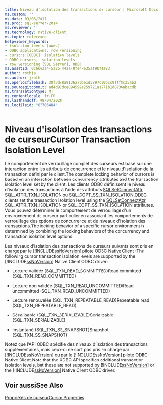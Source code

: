 ```yaml
---
title: Niveau d’isolation des transactions de curseur | Microsoft Docs
ms.custom: ''
ms.date: 03/06/2017
ms.prod: sql-server-2014
ms.reviewer: ''
ms.technology: native-client
ms.topic: reference
helpviewer_keywords:
- isolation levels [ODBC]
- ODBC applications, row versioning
- cursors [ODBC], isolation levels
- ODBC cursors, isolation levels
- row versioning [SQL Server], ODBC
ms.assetid: 0c6663a4-5a25-44aa-8fe4-e35af9bf4a83
author: rothja
ms.author: jroth
ms.openlocfilehash: 30f3dc8a9136a7cbe1d5897cb0bcc9fff8c35ab2
ms.sourcegitcommit: ad4d92dce894592a259721a1571b1d8736abacdb
ms.translationtype: MT
ms.contentlocale: fr-FR
ms.lasthandoff: 08/04/2020
ms.locfileid: "87706484"
---
```

# <a name="cursor-transaction-isolation-level"></a><span data-ttu-id="1a658-102">Niveau d'isolation des transactions de curseur</span><span class="sxs-lookup"><span data-stu-id="1a658-102">Cursor Transaction Isolation Level</span></span>
  <span data-ttu-id="1a658-103">Le comportement de verrouillage complet des curseurs est basé sur une interaction entre les attributs de concurrence et le niveau d'isolation de la transaction défini par le client.</span><span class="sxs-lookup"><span data-stu-id="1a658-103">The complete locking behavior of cursors is based on an interaction between concurrency attributes and the transaction isolation level set by the client.</span></span> <span data-ttu-id="1a658-104">Les clients ODBC définissent le niveau d’isolation des transactions à l’aide des attributs [SQLSetConnectAttr](../../native-client-odbc-api/sqlsetconnectattr.md) SQL_ATTR_TXN_ISOLATION ou SQL_COPT_SS_TXN_ISOLATION.</span><span class="sxs-lookup"><span data-stu-id="1a658-104">ODBC clients set the transaction isolation level using the [SQLSetConnectAttr](../../native-client-odbc-api/sqlsetconnectattr.md) SQL_ATTR_TXN_ISOLATION or SQL_COPT_SS_TXN_ISOLATION attributes.</span></span> <span data-ttu-id="1a658-105">Vous pouvez déterminer le comportement de verrouillage d'un environnement de curseur particulier en associant les comportements de verrouillage des options de concurrence et de niveaux d'isolation des transactions.</span><span class="sxs-lookup"><span data-stu-id="1a658-105">The locking behavior of a specific cursor environment is determined by combining the locking behaviors of the concurrency and transaction isolation level options.</span></span>  
  
 <span data-ttu-id="1a658-106">Les niveaux d’isolation des transactions de curseurs suivants sont pris en charge par le [!INCLUDE[ssNoVersion](../../../includes/ssnoversion-md.md)] pilote ODBC Native Client :</span><span class="sxs-lookup"><span data-stu-id="1a658-106">The following cursor transaction isolation levels are supported by the [!INCLUDE[ssNoVersion](../../../includes/ssnoversion-md.md)] Native Client ODBC driver:</span></span>  
  
-   <span data-ttu-id="1a658-107">Lecture validée (SQL_TXN_READ_COMMITTED)</span><span class="sxs-lookup"><span data-stu-id="1a658-107">Read committed (SQL_TXN_READ_COMMITTED)</span></span>  
  
-   <span data-ttu-id="1a658-108">Lecture non validée (SQL_TXN_READ_UNCOMMITTED)</span><span class="sxs-lookup"><span data-stu-id="1a658-108">Read uncommitted (SQL_TXN_READ_UNCOMMITTED)</span></span>  
  
-   <span data-ttu-id="1a658-109">Lecture renouvelée (SQL_TXN_REPEATABLE_READ)</span><span class="sxs-lookup"><span data-stu-id="1a658-109">Repeatable read (SQL_TXN_REPEATABLE_READ)</span></span>  
  
-   <span data-ttu-id="1a658-110">Sérialisable (SQL_TXN_SERIALIZABLE)</span><span class="sxs-lookup"><span data-stu-id="1a658-110">Serializable (SQL_TXN_SERIALIZABLE)</span></span>  
  
-   <span data-ttu-id="1a658-111">Instantané (SQL_TXN_SS_SNAPSHOT)</span><span class="sxs-lookup"><span data-stu-id="1a658-111">Snapshot (SQL_TXN_SS_SNAPSHOT)</span></span>  
  
 <span data-ttu-id="1a658-112">Notez que l’API ODBC spécifie des niveaux d’isolation des transactions supplémentaires, mais ceux-ci ne sont pas pris en charge par [!INCLUDE[ssNoVersion](../../../includes/ssnoversion-md.md)] ou par le [!INCLUDE[ssNoVersion](../../../includes/ssnoversion-md.md)] pilote ODBC Native Client.</span><span class="sxs-lookup"><span data-stu-id="1a658-112">Note that the ODBC API specifies additional transaction isolation levels, but these are not supported by [!INCLUDE[ssNoVersion](../../../includes/ssnoversion-md.md)] or the [!INCLUDE[ssNoVersion](../../../includes/ssnoversion-md.md)] Native Client ODBC driver.</span></span>  
  
## <a name="see-also"></a><span data-ttu-id="1a658-113">Voir aussi</span><span class="sxs-lookup"><span data-stu-id="1a658-113">See Also</span></span>  
 [<span data-ttu-id="1a658-114">Propriétés de curseur</span><span class="sxs-lookup"><span data-stu-id="1a658-114">Cursor Properties</span></span>](cursor-properties.md)  
  
  

